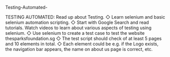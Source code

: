 Testing-Automated-

TESTING AUTOMATED: Read up about Testing. ◇ Learn selenium and basic selenium automation scripting. ◇ Start with Google Search and read tutorials. Watch videos to learn about various aspects of testing using selenium. ◇ Use selenium to create a test case to test the website thesparksfoundation.sg ◇ The test script should check of at least 5 pages and 10 elements in total. ◇ Each element could be e.g. if the Logo exists, the navigation bar appears, the name on about us page is correct, etc.
